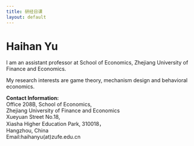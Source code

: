 ```yaml
---
title: 研经日课
layout: default
---
```


# Haihan Yu

I am an assistant professor at School of Economics, Zhejiang  University of Finance and Economics. 


My research interests are game theory, mechanism design and behavioral economics. 




<p><strong>Contact Information: </strong><br/>
Office 208B, School of Economics,<br/>
Zhejiang University of Finance and Economics<br/>
Xueyuan Street No.18,<br/>
Xiasha Higher Education Park, 310018，<br/>
Hangzhou, China<br/>
Email:haihanyu(at)zufe.edu.cn</p>

